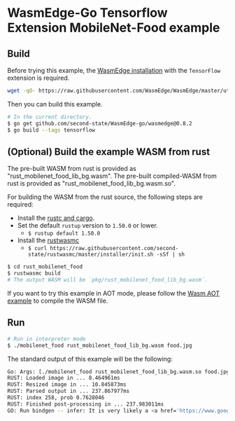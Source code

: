 # WasmEdge-Go Tensorflow Extension MobileNet-Food example

## Build

Before trying this example, the [WasmEdge installation](https://github.com/WasmEdge/WasmEdge/blob/master/docs/install.md) with the `TensorFlow` extension is required.

```bash
wget -qO- https://raw.githubusercontent.com/WasmEdge/WasmEdge/master/utils/install.sh | bash -s -- -e tf -p /usr/local
```

Then you can build this example.

```bash
# In the current directory.
$ go get github.com/second-state/WasmEdge-go/wasmedge@0.8.2
$ go build --tags tensorflow
```

## (Optional) Build the example WASM from rust

The pre-built WASM from rust is provided as "rust_mobilenet_food_lib_bg.wasm".
The pre-built compiled-WASM from rust is provided as "rust_mobilenet_food_lib_bg.wasm.so".

For building the WASM from the rust source, the following steps are required:

* Install the [rustc and cargo](https://www.rust-lang.org/tools/install).
* Set the default `rustup` version to `1.50.0` or lower.
  * `$ rustup default 1.50.0`
* Install the [rustwasmc](https://github.com/second-state/rustwasmc)
  * `$ curl https://raw.githubusercontent.com/second-state/rustwasmc/master/installer/init.sh -sSf | sh`

```bash
$ cd rust_mobilenet_food
$ rustwasmc build
# The output WASM will be `pkg/rust_mobilenet_food_lib_bg.wasm`.
```

If you want to try this example in AOT mode, please follow the [Wasm AOT example](https://github.com/second-state/WasmEdge-go-examples/tree/master/go_WasmAOT) to compile the WASM file.

## Run

```bash
# Run in interpreter mode
$ ./mobilenet_food rust_mobilenet_food_lib_bg.wasm food.jpg
```

The standard output of this example will be the following:

```bash
Go: Args: [./mobilenet_food rust_mobilenet_food_lib_bg.wasm.so food.jpg]
RUST: Loaded image in ... 8.464961ms
RUST: Resized image in ... 10.845873ms
RUST: Parsed output in ... 237.867977ms
RUST: index 258, prob 0.7628046
RUST: Finished post-processing in ... 237.983011ms
GO: Run bindgen -- infer: It is very likely a <a href='https://www.google.com/search?q=Hot dog'>Hot dog</a> in the picture
```
